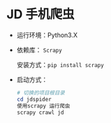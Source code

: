 # JD 手机爬虫

- 运行环境：Python3.X

- 依赖库： `Scrapy`

  安装方式：` pip install scrapy `

- 启动方式：

  ```powershell
  # 切换的项目根目录
  cd jdspider 
  使用scrapy 运行爬虫
  scrapy crawl jd
  ```

  

